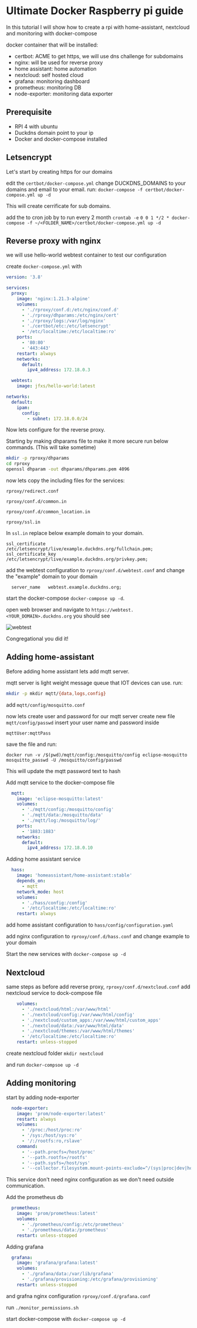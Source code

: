 # Ultimate Docker Raspberry pi guide

In this tutorial I will show how to create a rpi with home-assistant, nextcloud and monitoring with docker-compose

docker container that will be installed:

- certbot: ACME to get https, we will use dns challenge for subdomains
- nginx: will be used for reverse proxy
- home assistant: home automation
- nextcloud: self hosted cloud
- grafana: monitoring dashboard
- prometheus: monitoring DB
- node-exporter: monitoring data exporter

## Prerequisite

- RPI 4 with ubuntu
- Duckdns domain point to your ip
- Docker and docker-compose installed

## Letsencrypt

Let's start by creating https for our domains

edit the `certbot/docker-compose.yml` change DUCKDNS_DOMAINS to your domains and email to your email.
run:
`docker-compose -f certbot/docker-compose.yml up -d`

This will create cerrificate for sub domains.

add the to cron job by to run every 2 month
`crontab -e`
`0 0 1 */2 * docker-compose -f ~/<FOLDER_NAME>/certbot/docker-compose.yml up -d`

## Reverse proxy with nginx

we will use hello-world webtest container to test our configuration

create `docker-compose.yml` with

```yaml
version: '3.8'

services:
  proxy:
    image: 'nginx:1.21.3-alpine'
    volumes:
      - './rproxy/conf.d:/etc/nginx/conf.d'
      - './rproxy/dhparams:/etc/nginx/cert'
      - './rproxy/logs:/var/log/nginx'
      - './certbot/etc:/etc/letsencrypt'
      - '/etc/localtime:/etc/localtime:ro'
    ports:
      - '80:80'
      - '443:443'
    restart: always
    networks:
      default:
        ipv4_address: 172.18.0.3

  webtest:
    image: jfxs/hello-world:latest

networks:
  default:
    ipam:
      config:
        - subnet: 172.18.0.0/24
```

Now lets configure for the reverse proxy.

Starting by making dhparams file to make it more secure run below commands. (This will take sometime)

```bash
mkdir -p rproxy/dhparams
cd rproxy
openssl dhparam -out dhparams/dhparams.pem 4096
```

now lets copy the including files for the services:

`rproxy/redirect.conf`

`rproxy/conf.d/common.in`

`rproxy/conf.d/common_location.in`

`rproxy/ssl.in`


In `ssl.in` replace below example domain to your domain.

```nginx
ssl_certificate             /etc/letsencrypt/live/example.duckdns.org/fullchain.pem;
ssl_certificate_key         /etc/letsencrypt/live/example.duckdns.org/privkey.pem;
```

add the webtest configuration to `rproxy/conf.d/webtest.conf` and change the "example" domain to your domain

```nginx
  server_name   webtest.example.duckdns.org;
```

start the docker-compose `docker-compose up -d`.

open web browser and navigate to `https://webtest.<YOUR_DOMAIN>.duckdns.org` you should see

![webtest](./img/webtest.jpg)

Congregational you did it!

## Adding home-assistant

Before adding home assistant lets add mqtt server.

mqtt server is light weight message queue that IOT devices can use. run:

```bash
mkdir -p mkdir mqtt/{data,logs,config}
```

add `mqtt/config/mosquitto.conf`

now lets create user and password for our mqtt server
create new file `mqtt/config/passwd` insert your user name and password inside

```text
mqttUser:mqttPass
```

save the file and run:

`docker run -v /$(pwd)/mqtt/config:/mosquitto/config eclipse-mosquitto mosquitto_passwd -U /mosquitto/config/passwd`

This will update the mqtt password text to hash

Add mqtt service to the docker-compose file

```yaml
  mqtt:
    image: 'eclipse-mosquitto:latest'
    volumes: 
      - './mqtt/config:/mosquitto/config'
      - './mqtt/data:/mosquitto/data'
      - './mqtt/log:/mosquitto/log/'
    ports:
      - '1883:1883'
    networks:
      default:
        ipv4_address: 172.18.0.10
```

Adding home assistant service

```yaml
  hass:
    image: 'homeassistant/home-assistant:stable'
    depends_on:
      - mqtt
    network_mode: host
    volumes:
      - './hass/config:/config'
      - '/etc/localtime:/etc/localtime:ro'
    restart: always
```

add home assistant configuration to `hass/config/configuration.yaml`

add nginx configuration to `rproxy/conf.d/hass.conf` and change example to your domain

Start the new services with `docker-compose up -d`

## Nextcloud

same steps as before add reverse proxy, `rproxy/conf.d/nextcloud.conf`
add nextcloud service to dock-compose file

```yaml
    volumes:
      - './nextcloud/html:/var/www/html'
      - './nextcloud/config:/var/www/html/config'
      - './nextcloud/custom_apps:/var/www/html/custom_apps'
      - './nextcloud/data:/var/www/html/data'
      - './nextcloud/themes:/var/www/html/themes'
      - '/etc/localtime:/etc/localtime:ro'
    restart: unless-stopped
```

create nextcloud folder `mkdir nextcloud`

and run `docker-compsoe up -d`

## Adding monitoring

start by adding node-exporter

```yaml
  node-exporter:
    image: 'prom/node-exporter:latest'
    restart: always
    volumes:
      - '/proc:/host/proc:ro'
      - '/sys:/host/sys:ro'
      - '/:/rootfs:ro,rslave'
    command:
      - '--path.procfs=/host/proc'
      - '--path.rootfs=/rootfs'
      - '--path.sysfs=/host/sys'
      - '--collector.filesystem.mount-points-exclude=^/(sys|proc|dev|host|etc)($$|/)'
```

This service don't need nginx configuration as we don't need outside communication.

Add the prometheus db

```yaml
  prometheus:
    image: 'prom/prometheus:latest'
    volumes:
      - './prometheus/config:/etc/prometheus'
      - './prometheus/data:/prometheus'
    restart: unless-stopped
```

Adding grafana

```yaml
  grafana:
    image: 'grafana/grafana:latest'
    volumes:
      - './grafana/data:/var/lib/grafana'
      - './grafana/provisioning:/etc/grafana/provisioning'
    restart: unless-stopped
```

and grafna nginx configuration `rproxy/conf.d/grafana.conf`

run `./monitor_permissions.sh`

start docker-compose with `docker-compose up -d`
